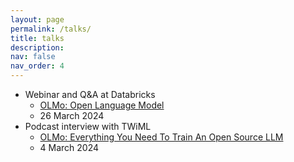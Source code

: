 ```yaml
---
layout: page
permalink: /talks/
title: talks
description: 
nav: false
nav_order: 4
---
```


- Webinar and Q&A at Databricks
	* [OLMo: Open Language Model](https://www.youtube.com/live/Pwi72Lwe-bA?si=42aXLyN4Dshs0SPZ)
	* 26 March 2024
- Podcast interview with TWiML
	* [OLMo: Everything You Need To Train An Open Source LLM](https://twimlai.com/podcast/twimlai/olmo-everything-you-need-to-train-an-open-source-llm/)
	* 4 March 2024
